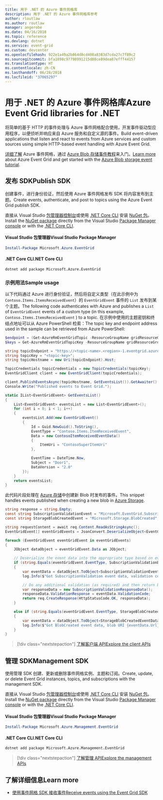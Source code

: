 ```yaml
---
title: 用于 .NET 的 Azure 事件网格库
description: 用于 .NET 的 Azure 事件网格库参考
author: rloutlaw
ms.author: routlaw
manager: angerobe
ms.date: 04/16/2018
ms.topic: reference
ms.devlang: dotnet
ms.service: event-grid
ms.custom: devcenter
ms.openlocfilehash: 922e1a49a2b864d8cd408a8383d7cda27c7f89c2
ms.sourcegitcommit: bfa1898c97798991215d08ce89dea87efff44157
ms.translationtype: HT
ms.contentlocale: zh-CN
ms.lasthandoff: 06/28/2018
ms.locfileid: "37065297"
---
```

# <a name="azure-event-grid-libraries-for-net"></a><span data-ttu-id="6ff61-103">用于 .NET 的 Azure 事件网格库</span><span class="sxs-lookup"><span data-stu-id="6ff61-103">Azure Event Grid libraries for .NET</span></span>

<span data-ttu-id="6ff61-104">将简单的基于 HTTP 的事件处理与 Azure 事件网格配合使用，开发事件驱动型应用程序，以便侦听并响应来自 Azure 服务和自定义源的事件。</span><span class="sxs-lookup"><span data-stu-id="6ff61-104">Build event-driven applications that listen and react to events from Azure services and custom sources using simple HTTP-based event handling with Azure Event Grid.</span></span>

<span data-ttu-id="6ff61-105">[详细了解](/azure/event-grid/overview) Azure 事件网格，通过 [Azure Blob 存储事件教程](/azure/storage/blobs/storage-blob-event-quickstart-powershell)来入门。</span><span class="sxs-lookup"><span data-stu-id="6ff61-105">[Learn more](/azure/event-grid/overview) about Azure Event Grid and get started with the [Azure Blob storage event tutorial](/azure/storage/blobs/storage-blob-event-quickstart-powershell).</span></span> 

## <a name="publish-sdk"></a><span data-ttu-id="6ff61-106">发布 SDK</span><span class="sxs-lookup"><span data-stu-id="6ff61-106">Publish SDK</span></span>

<span data-ttu-id="6ff61-107">创建事件，进行身份验证，然后使用 Azure 事件网格发布 SDK 将内容发布到主题。</span><span class="sxs-lookup"><span data-stu-id="6ff61-107">Create events, authenticate, and post to topics using the Azure Event Grid publish SDK.</span></span>

<span data-ttu-id="6ff61-108">直接从 Visual Studio [包管理器控制台][PackageManager]或使用 [.NET Core CLI][DotNetCLI] 安装 [NuGet 包](https://www.nuget.org/packages/Microsoft.Azure.Management.Network.Fluent)。</span><span class="sxs-lookup"><span data-stu-id="6ff61-108">Install the [NuGet package](https://www.nuget.org/packages/Microsoft.Azure.Management.Network.Fluent) directly from the Visual Studio [Package Manager console][PackageManager] or with the [.NET Core CLI][DotNetCLI].</span></span>

#### <a name="visual-studio-package-manager"></a><span data-ttu-id="6ff61-109">Visual Studio 包管理器</span><span class="sxs-lookup"><span data-stu-id="6ff61-109">Visual Studio Package Manager</span></span>

```powershell
Install-Package Microsoft.Azure.EventGrid
```

#### <a name="net-core-cli"></a><span data-ttu-id="6ff61-110">.NET Core CLI</span><span class="sxs-lookup"><span data-stu-id="6ff61-110">.NET Core CLI</span></span>

```bash
dotnet add package Microsoft.Azure.EventGrid 
```

### <a name="sample-usage"></a><span data-ttu-id="6ff61-111">示例用法</span><span class="sxs-lookup"><span data-stu-id="6ff61-111">Sample usage</span></span>

<span data-ttu-id="6ff61-112">以下代码通过 Azure 进行身份验证，然后将自定义类型（在此示例中为 `Contoso.Items.ItemsReceivedEvent`）的 `EventGridEvent` 事件的 `List` 发布到某个主题。</span><span class="sxs-lookup"><span data-stu-id="6ff61-112">The following code authenticates with Azure and publishes a `List` of  `EventGridEvent` events of a custom type (in this example, `Contoso.Items.ItemsReceivedEvent` ) to a topic.</span></span> <span data-ttu-id="6ff61-113">在示例中使用的主题密钥和终结点地址可以从 Azure PowerShell 检索：</span><span class="sxs-lookup"><span data-stu-id="6ff61-113">The topic key and endpoint address used in the sample can be retrieved from Azure PowerShell:</span></span>

```powershell
$endpoint = (Get-AzureRmEventGridTopic -ResourceGroupName gridResourceGroup -Name <topic-name>).Endpoint
$keys = Get-AzureRmEventGridTopicKey -ResourceGroupName gridResourceGroup -Name <topic-name>
```

```csharp
string topicEndpoint = "https://<topic-name>.<region>-1.eventgrid.azure.net/api/events";
string topicKey = "<topic-key>";
string topicHostname = new Uri(topicEndpoint).Host;

TopicCredentials topicCredentials = new TopicCredentials(topicKey);
EventGridClient client = new EventGridClient(topicCredentials);

client.PublishEventsAsync(topicHostname, GetEventsList()).GetAwaiter().GetResult();
Console.Write("Published events to Event Grid.");

static IList<EventGridEvent> GetEventsList()
{
    List<EventGridEvent> eventsList = new List<EventGridEvent>();
    for (int i = 0; i < 1; i++)
    {
        eventsList.Add(new EventGridEvent()
        {
            Id = Guid.NewGuid().ToString(),
            EventType = "Contoso.Items.ItemReceivedEvent",
            Data = new ContosoItemReceivedEventData()
            {
                ItemUri = "ContosoSuperItemUri"
            },

            EventTime = DateTime.Now,
            Subject = "Door1",
            DataVersion = "2.0"
        });
    }
    return eventsList;
}
```

<span data-ttu-id="6ff61-114">此代码片段处理在 [Azure 存储](/azure/storage/blobs/storage-blob-event-overview)中创建新 Blob 时发布的事件。</span><span class="sxs-lookup"><span data-stu-id="6ff61-114">This snippet handles events published when creating a new blob in [Azure Storage](/azure/storage/blobs/storage-blob-event-overview).</span></span>

```csharp
string response = string.Empty;
const string SubscriptionValidationEvent = "Microsoft.EventGrid.SubscriptionValidationEvent";
const string StorageBlobCreatedEvent = "Microsoft.Storage.BlobCreated";

string requestContent = await req.Content.ReadAsStringAsync();
EventGridEvent[] eventGridEvents = JsonConvert.DeserializeObject<EventGridEvent[]>(requestContent);

foreach (EventGridEvent eventGridEvent in eventGridEvents)
{
    JObject dataObject = eventGridEvent.Data as JObject;

    // Deserialize the event data into the appropriate type based on event type 
    if (string.Equals(eventGridEvent.EventType, SubscriptionValidationEvent, StringComparison.OrdinalIgnoreCase))
    {
        var eventData = dataObject.ToObject<SubscriptionValidationEventData>();
        log.Info($"Got SubscriptionValidation event data, validation code: {eventData.ValidationCode}, topic: {eventGridEvent.Topic}");

        // Do any additional validation (as required) and then return back the below response
        var responseData = new SubscriptionValidationResponseData();
        responseData.ValidationResponse = eventData.ValidationCode;
        return req.CreateResponse(HttpStatusCode.OK, responseData);
    }

    else if (string.Equals(eventGridEvent.EventType, StorageBlobCreatedEvent, StringComparison.OrdinalIgnoreCase))
    {
        var eventData = dataObject.ToObject<StorageBlobCreatedEventData>();
        log.Info($"Got BlobCreated event data, blob URI {eventData.Url}");
    }
}
```

> [!div class="nextstepaction"]
> [<span data-ttu-id="6ff61-115">了解客户端 API</span><span class="sxs-lookup"><span data-stu-id="6ff61-115">Explore the client APIs</span></span>](/dotnet/api/overview/azure/eventgrid/client)

## <a name="management-sdk"></a><span data-ttu-id="6ff61-116">管理 SDK</span><span class="sxs-lookup"><span data-stu-id="6ff61-116">Management SDK</span></span>

<span data-ttu-id="6ff61-117">使用管理 SDK 创建、更新或删除事件网格实例、主题和订阅。</span><span class="sxs-lookup"><span data-stu-id="6ff61-117">Create, update, or delete Event Grid instances, topics, and subscriptions with the management SDK.</span></span>

<span data-ttu-id="6ff61-118">直接从 Visual Studio [包管理器控制台][PackageManager]或使用 [.NET Core CLI][DotNetCLI] 安装 [NuGet 包](https://www.nuget.org/packages/Microsoft.Azure.Management.Network.Fluent)。</span><span class="sxs-lookup"><span data-stu-id="6ff61-118">Install the [NuGet package](https://www.nuget.org/packages/Microsoft.Azure.Management.Network.Fluent) directly from the Visual Studio [Package Manager console][PackageManager] or with the [.NET Core CLI][DotNetCLI].</span></span>


#### <a name="visual-studio-package-manager"></a><span data-ttu-id="6ff61-119">Visual Studio 包管理器</span><span class="sxs-lookup"><span data-stu-id="6ff61-119">Visual Studio Package Manager</span></span>

```powershell
Install-Package Microsoft.Azure.Management.EventGrid
```

#### <a name="net-core-cli"></a><span data-ttu-id="6ff61-120">.NET Core CLI</span><span class="sxs-lookup"><span data-stu-id="6ff61-120">.NET Core CLI</span></span>

```bash
dotnet add package Microsoft.Azure.Management.EventGrid
```

> [!div class="nextstepaction"]
> [<span data-ttu-id="6ff61-121">了解管理 API</span><span class="sxs-lookup"><span data-stu-id="6ff61-121">Explore the management APIs</span></span>](/dotnet/api/overview/azure/eventgrid/management)

## <a name="learn-more"></a><span data-ttu-id="6ff61-122">了解详细信息</span><span class="sxs-lookup"><span data-stu-id="6ff61-122">Learn more</span></span>

- [<span data-ttu-id="6ff61-123">使用事件网格 SDK 接收事件</span><span class="sxs-lookup"><span data-stu-id="6ff61-123">Receive events using the Event Grid SDK</span></span>](/azure/event-grid/receive-events)

[PackageManager]: https://docs.microsoft.com/nuget/tools/package-manager-console
[DotNetCLI]: https://docs.microsoft.com/dotnet/core/tools/dotnet-add-package
